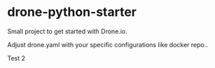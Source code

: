 # drone-python-starter
Small project to get started with Drone.io.

Adjust drone.yaml with your specific configurations like docker repo..

Test 2
